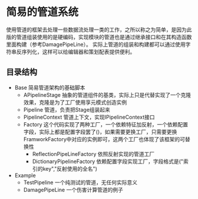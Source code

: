 # 简易的管道系统
使用管道的框架去处理一些数据流处理一类的工作，之所以称之为简单，是因为此版的管道组装使用的是硬编码，实现模块的管道也是通过继承接口和在其构造函数里面构建（参考DamagePipeLine）。
实际上管道的组装和构建都可以通过使用字符串反序列化，这样可以给编辑器和策划配表提供便利。
## 目录结构

 - Base 简易管道架构的基础脚本
   - APipelineStage 抽象的管道组件的基类，实际上只是代替实现了一个克隆效果，克隆是为了工厂使用享元模式创造实例
   - Pipeline 管道，负责把Stage组装起来
   - PipelineContext 管道上下文，实现IPipelineContext接口
   - Factory 这个代码实现了两种工厂，一个依赖特征加反射，一个依赖配置字段，实际上都是配置字段罢了()，如果需要更换工厂，只需要更换FramworkFactory中对应的实例即可，这两个工厂也体现了该框架的可替换性
     - ReflectionPipeLineFactory 依照反射实现的管道工厂
     - DictionaryPipelineFactory 依赖配置字段实现工厂，字段格式是("索引的key","反射使用的全名")
 - Example
   - TestPipeline 一个纯测试的管道，无任何实际意义
   - DamagePipeLine 一个伤害计算管道的例子